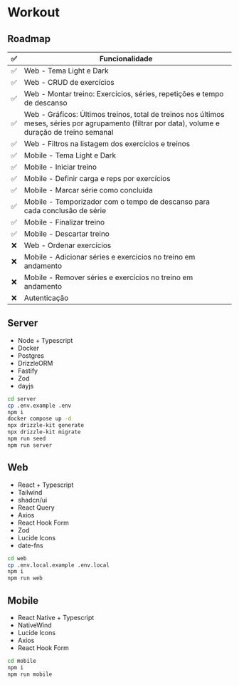 # Workout

## Roadmap
✅|Funcionalidade
:-:| -
✅|Web - Tema Light e Dark
✅|Web - CRUD de exercícios
✅|Web - Montar treino: Exercícios, séries, repetições e tempo de descanso
✅|Web - Gráficos: Últimos treinos, total de treinos nos últimos meses, séries por agrupamento (filtrar por data), volume e duração de treino semanal
✅|Web - Filtros na listagem dos exercícios e treinos
✅|Mobile - Tema Light e Dark
✅|Mobile - Iniciar treino
✅|Mobile - Definir carga e reps por exercícios
✅|Mobile - Marcar série como concluída
✅|Mobile - Temporizador com o tempo de descanso para cada conclusão de série 
✅|Mobile - Finalizar treino
✅|Mobile - Descartar treino
❌|Web - Ordenar exercícios
❌|Mobile - Adicionar séries e exercícios no treino em andamento
❌|Mobile - Remover séries e exercícios no treino em andamento
❌|Autenticação

## Server
- Node + Typescript
- Docker
- Postgres
- DrizzleORM
- Fastify
- Zod
- dayjs

```bash
cd server
cp .env.example .env
npm i
docker compose up -d
npx drizzle-kit generate
npx drizzle-kit migrate
npm run seed
npm run server
```

## Web
- React + Typescript
- Tailwind
- shadcn/ui
- React Query
- Axios
- React Hook Form
- Zod
- Lucide Icons
- date-fns

```bash
cd web
cp .env.local.example .env.local
npm i
npm run web
```

## Mobile
- React Native + Typescript
- NativeWind
- Lucide Icons
- Axios
- React Hook Form

```bash
cd mobile
npm i
npm run mobile
```

